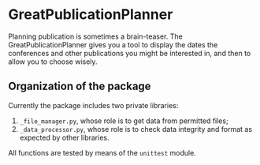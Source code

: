 # GreatPublicationPlanner
Planning publication is sometimes a brain-teaser. The GreatPublicationPlanner gives you a tool to display the dates the conferences and other publications you might be interested in, and then to allow you to choose wisely.


## Organization of the package
Currently the package includes two private libraries:
1. `_file_manager.py`, whose role is to get data from permitted files;
2. `_data_processor.py`, whose role is to check data integrity and format as expected by other libraries.

All functions are tested by means of the `unittest` module.
